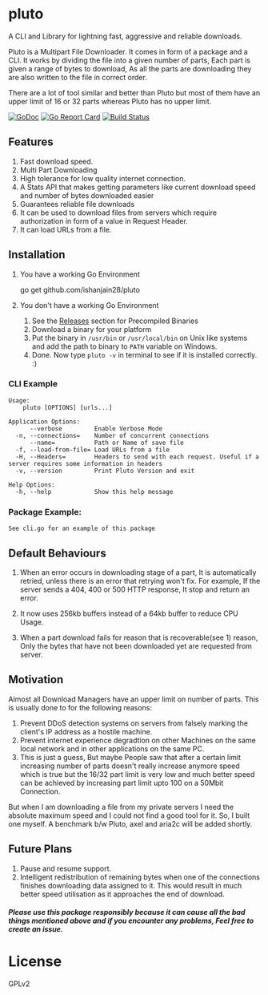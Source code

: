 # pluto
A CLI and Library for lightning fast, aggressive and reliable downloads. 

Pluto is a Multipart File Downloader. It comes in form of a package and a CLI. It works by dividing the file into a given number of parts, Each part is given a range of bytes to download, As all the parts are downloading they are also written to the file in correct order.

There are a lot of tool similar and better than Pluto but most of them have an upper limit of 16 or 32 parts whereas Pluto has no upper limit.

[![GoDoc](https://godoc.org/github.com/ishanjain28/pluto/pluto?status.svg)](https://godoc.org/github.com/ishanjain28/pluto/pluto) 
[![Go Report Card](https://goreportcard.com/badge/github.com/ishanjain28/pluto)](https://goreportcard.com/report/github.com/ishanjain28/pluto)
[![Build Status](https://travis-ci.org/ishanjain28/pluto.svg?branch=master)](https://travis-ci.org/ishanjain28/pluto)

## Features

1. Fast download speed.
2. Multi Part Downloading
3. High tolerance for low quality internet connection. 
4. A Stats API that makes getting parameters like current download speed and number of bytes downloaded easier
5. Guarantees reliable file downloads
6. It can be used to download files from servers which require authorization in form of a value in Request Header.
7. It can load URLs from a file.


## Installation

1. You have a working Go Environment

	go get github.com/ishanjain28/pluto

2. You don't have a working Go Environment 
   1. See the [Releases](https://github.com/ishanjain28/pluto/releases) section for Precompiled Binaries
   2. Download a binary for your platform
   3. Put the binary in `/usr/bin` or `/usr/local/bin` on Unix like systems and add the path to binary to `PATH` variable on Windows.
   4. Done. Now type `pluto -v` in terminal to see if it is installed correctly. :)


### CLI Example
	Usage:
		pluto [OPTIONS] [urls...]

	Application Options:
	      --verbose         Enable Verbose Mode
	  -n, --connections=    Number of concurrent connections
	      --name=           Path or Name of save file
	  -f, --load-from-file= Load URLs from a file
	  -H, --Headers=        Headers to send with each request. Useful if a server requires some information in headers
	  -v, --version         Print Pluto Version and exit

	Help Options:
	  -h, --help            Show this help message

### Package Example:

	See cli.go for an example of this package


## Default Behaviours

1. When an error occurs in downloading stage of a part, It is automatically retried, unless there is an error that retrying won't fix. For example, If the server sends a 404, 400 or 500 HTTP response, It stop and return an error.

2. It now uses 256kb buffers instead of a 64kb buffer to reduce CPU Usage. 

3. When a part download fails for reason that is recoverable(see 1) reason, Only the bytes that have not been downloaded yet are requested from server.


## Motivation

Almost all Download Managers have an upper limit on number of parts. This is usually done to for the following reasons:

1. Prevent DDoS detection systems on servers from falsely marking the client's IP address as a hostile machine.
2. Prevent internet experience degradtion on other Machines on the same local network and in other applications on the same PC.
3. This is just a guess, But maybe People saw that after a certain limit increasing number of parts doesn't really increase anymore speed which is true but the 16/32 part limit is very low and much better speed can be achieved by increasing part limit upto 100 on a 50Mbit Connection.

But when I am downloading a file from my private servers I need the absolute maximum speed and I could not find a good tool for it. So, I built one myself. A benchmark b/w Pluto, axel and aria2c will be added shortly. 

## Future Plans

1. Pause and resume support.
2. Intelligent redistribution of remaining bytes when one of the connections finishes downloading data assigned to it. This would result in much better speed utilisation as it approaches the end of download.


##### Please use this package responsibly because it can cause all the bad things mentioned above and if you encounter any problems, Feel free to create an issue.

# License 

GPLv2